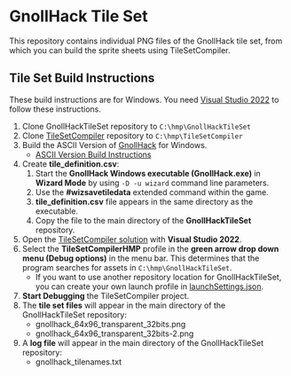 # GnollHack Tile Set

This repository contains individual PNG files of the GnollHack tile set, from which you can build the sprite sheets using TileSetCompiler.

## Tile Set Build Instructions

These build instructions are for Windows. You need  [Visual Studio 2022](https://visualstudio.microsoft.com/vs/) to follow these instructions.

1. Clone GnollHackTileSet repository to `C:\hmp\GnollHackTileSet`
2. Clone [TileSetCompiler](https://github.com/hyvanmielenpelit/TileSetCompiler) repository to `C:\hmp\TileSetCompiler`
3. Build the ASCII Version of [GnollHack](https://github.com/hyvanmielenpelit/GnollHack) for Windows.
    - [ASCII Version Build Instructions](https://github.com/hyvanmielenpelit/GnollHack/wiki/Build-Instructions-for-ASCII-Version-on-Windows)
4. Create **tile_definition.csv**:
    1. Start the **GnollHack Windows executable (GnollHack.exe)** in **Wizard Mode** by using `-D -u wizard` command line parameters.
    2. Use the **#wizsavetiledata** extended command within the game.
    3. **tile_definition.csv** file appears in the same directory as the executable.
    4. Copy the file to the main directory of the **GnollHackTileSet** repository.
5. Open the [TileSetCompiler solution](https://github.com/hyvanmielenpelit/TileSetCompiler) with **Visual Studio 2022**.
6. Select the **TileSetCompilerHMP** profile in the **green arrow drop down menu (Debug options)** in the menu bar. This determines that the program searches for assets in `C:\hmp\GnollHackTileSet`.
    - If you want to use another repository location for GnollHackTileSet, you can create your own launch profile in [launchSettings.json](https://github.com/hyvanmielenpelit/TileSetCompiler/blob/master/TileSetCompiler/Properties/launchSettings.json).
7. **Start Debugging** the TileSetCompiler project.
8. The **tile set files** will appear in the main directory of the GnollHackTileSet repository:
    - gnollhack_64x96_transparent_32bits.png
    - gnollhack_64x96_transparent_32bits-2.png
9. A **log file** will appear in the main directory of the GnollHackTileSet repository:
    - gnollhack_tilenames.txt
